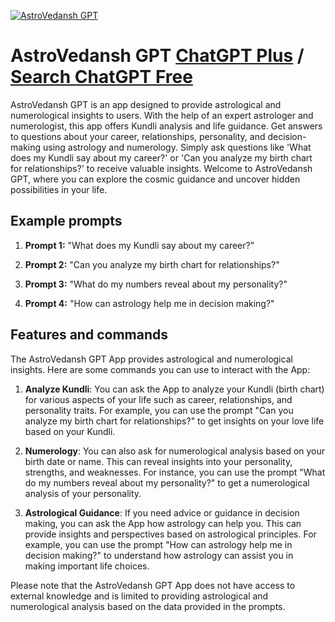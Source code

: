 
[![AstroVedansh GPT](https://files.oaiusercontent.com/file-zGpZuKtisSxaJLUxJw1WyXqe?se=2123-10-17T10%3A42%3A04Z&sp=r&sv=2021-08-06&sr=b&rscc=max-age%3D31536000%2C%20immutable&rscd=attachment%3B%20filename%3D365399928_767752772021237_3610549935064893845_n.jpg&sig=80Vrpm%2BQU44IO51KxDvz6or6dBJTlkeuv241TtG/aZU%3D)](https://chat.openai.com/g/g-Mwf4pYk5U-astrovedansh-gpt)

# AstroVedansh GPT [ChatGPT Plus](https://chat.openai.com/g/g-Mwf4pYk5U-astrovedansh-gpt) / [Search ChatGPT Free](https://gptcall.net/index.html#/?search=AstroVedansh%20GPT)

AstroVedansh GPT is an app designed to provide astrological and numerological insights to users. With the help of an expert astrologer and numerologist, this app offers Kundli analysis and life guidance. Get answers to questions about your career, relationships, personality, and decision-making using astrology and numerology. Simply ask questions like 'What does my Kundli say about my career?' or 'Can you analyze my birth chart for relationships?' to receive valuable insights. Welcome to AstroVedansh GPT, where you can explore the cosmic guidance and uncover hidden possibilities in your life.

## Example prompts

1. **Prompt 1:** "What does my Kundli say about my career?"

2. **Prompt 2:** "Can you analyze my birth chart for relationships?"

3. **Prompt 3:** "What do my numbers reveal about my personality?"

4. **Prompt 4:** "How can astrology help me in decision making?"

## Features and commands

The AstroVedansh GPT App provides astrological and numerological insights. Here are some commands you can use to interact with the App:

1. **Analyze Kundli**: You can ask the App to analyze your Kundli (birth chart) for various aspects of your life such as career, relationships, and personality traits. For example, you can use the prompt "Can you analyze my birth chart for relationships?" to get insights on your love life based on your Kundli.

2. **Numerology**: You can also ask for numerological analysis based on your birth date or name. This can reveal insights into your personality, strengths, and weaknesses. For instance, you can use the prompt "What do my numbers reveal about my personality?" to get a numerological analysis of your personality.

3. **Astrological Guidance**: If you need advice or guidance in decision making, you can ask the App how astrology can help you. This can provide insights and perspectives based on astrological principles. For example, you can use the prompt "How can astrology help me in decision making?" to understand how astrology can assist you in making important life choices.

Please note that the AstroVedansh GPT App does not have access to external knowledge and is limited to providing astrological and numerological analysis based on the data provided in the prompts.


